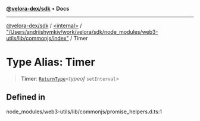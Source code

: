 [**@velora-dex/sdk**](../../../../README.md) • **Docs**

***

[@velora-dex/sdk](../../../../globals.md) / [\<internal\>](../../../README.md) / ["/Users/andriishymkiv/work/velora/sdk/node\_modules/web3-utils/lib/commonjs/index"](../README.md) / Timer

# Type Alias: Timer

> **Timer**: [`ReturnType`](../../../type-aliases/ReturnType.md)\<*typeof* `setInterval`\>

## Defined in

node\_modules/web3-utils/lib/commonjs/promise\_helpers.d.ts:1
